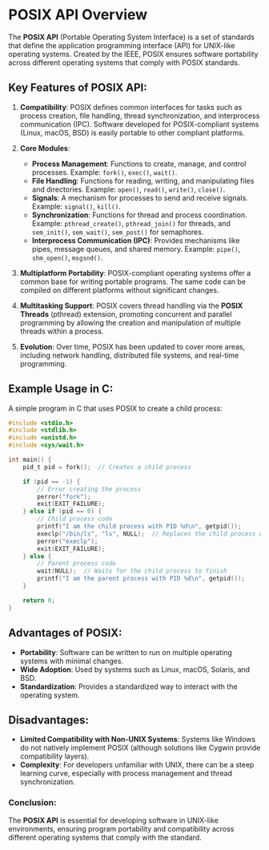 
# POSIX API Overview

The **POSIX API** (Portable Operating System Interface) is a set of standards that define the application programming interface (API) for UNIX-like operating systems. Created by the IEEE, POSIX ensures software portability across different operating systems that comply with POSIX standards.

## Key Features of POSIX API:
1. **Compatibility**: POSIX defines common interfaces for tasks such as process creation, file handling, thread synchronization, and interprocess communication (IPC). Software developed for POSIX-compliant systems (Linux, macOS, BSD) is easily portable to other compliant platforms.

2. **Core Modules**:
   - **Process Management**: Functions to create, manage, and control processes. Example: `fork()`, `exec()`, `wait()`.
   - **File Handling**: Functions for reading, writing, and manipulating files and directories. Example: `open()`, `read()`, `write()`, `close()`.
   - **Signals**: A mechanism for processes to send and receive signals. Example: `signal()`, `kill()`.
   - **Synchronization**: Functions for thread and process coordination. Example: `pthread_create()`, `pthread_join()` for threads, and `sem_init()`, `sem_wait()`, `sem_post()` for semaphores.
   - **Interprocess Communication (IPC)**: Provides mechanisms like pipes, message queues, and shared memory. Example: `pipe()`, `shm_open()`, `msgsnd()`.

3. **Multiplatform Portability**: POSIX-compliant operating systems offer a common base for writing portable programs. The same code can be compiled on different platforms without significant changes.

4. **Multitasking Support**: POSIX covers thread handling via the **POSIX Threads** (pthread) extension, promoting concurrent and parallel programming by allowing the creation and manipulation of multiple threads within a process.

5. **Evolution**: Over time, POSIX has been updated to cover more areas, including network handling, distributed file systems, and real-time programming.

## Example Usage in C:

A simple program in C that uses POSIX to create a child process:

```c
#include <stdio.h>
#include <stdlib.h>
#include <unistd.h>
#include <sys/wait.h>

int main() {
    pid_t pid = fork();  // Creates a child process

    if (pid == -1) {
        // Error creating the process
        perror("fork");
        exit(EXIT_FAILURE);
    } else if (pid == 0) {
        // Child process code
        printf("I am the child process with PID %d\n", getpid());
        execlp("/bin/ls", "ls", NULL);  // Replaces the child process with another
        perror("execlp");
        exit(EXIT_FAILURE);
    } else {
        // Parent process code
        wait(NULL);  // Waits for the child process to finish
        printf("I am the parent process with PID %d\n", getpid());
    }

    return 0;
}
```

## Advantages of POSIX:
- **Portability**: Software can be written to run on multiple operating systems with minimal changes.
- **Wide Adoption**: Used by systems such as Linux, macOS, Solaris, and BSD.
- **Standardization**: Provides a standardized way to interact with the operating system.

## Disadvantages:
- **Limited Compatibility with Non-UNIX Systems**: Systems like Windows do not natively implement POSIX (although solutions like Cygwin provide compatibility layers).
- **Complexity**: For developers unfamiliar with UNIX, there can be a steep learning curve, especially with process management and thread synchronization.

### Conclusion:
The **POSIX API** is essential for developing software in UNIX-like environments, ensuring program portability and compatibility across different operating systems that comply with the standard.
